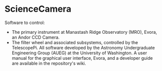 # ScienceCamera

Software to control:
- The primary instrument at Manastash Ridge Observatory (MRO), Evora, an Andor CCD Camera.
- The filter wheel and associated subsystems, controlled by the TelescopePi.
All software developed by the Astronomy Undergraduate Engineering Group (AUEG) at the University of Washington. A user manual for the graphical user interface, Evora, and a developer guide are available in the repository's wiki.
